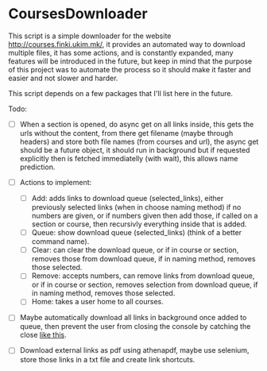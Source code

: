 # CoursesDownloader
This script is a simple downloader for the website http://courses.finki.ukim.mk/, it provides an automated way to download multiple files, it has some actions, and is constantly expanded, many features will be introduced in the future, but keep in mind that the purpose of this project was to automate the process so it should make it faster and easier and not slower and harder.

This script depends on a few packages that I'll list here in the future. 

Todo:
- [ ] When a section is opened, do async get on all links inside, this gets the urls without the content, from there get filename (maybe through headers) and store both file names (from courses and url), the async get should be a future object, it should run in background but if requested explicitly then is fetched immediatelly (with wait), this allows name prediction.

- [ ] Actions to implement:
	- [ ] Add: adds links to download queue (selected_links), either previously selected links (when in choose naming method) if no numbers are given, or if numbers given then add those, if called on a section or course, then recursivly everything inside that is added.
	- [ ] Queue: show download queue (selected_links) (think of a better command name).
	- [ ] Clear: can clear the download queue, or if in course or section, removes those from download queue, if in naming method, removes those selected.
	- [ ] Remove: accepts numbers, can remove links from download queue, or if in course or section, removes selection from download queue, if in naming method, removes those selected.
	- [ ] Home: takes a user home to all courses.

- [ ] Maybe automatically download all links in background once added to queue, then prevent the user from closing the console by catching the close [like this](https://stackoverflow.com/a/5334683/6877477).

- [ ] Download external links as pdf using athenapdf, maybe use selenium, store those links in a txt file and create link shortcuts.
